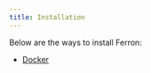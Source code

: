 ```yaml
---
title: Installation
---
```


Below are the ways to install Ferron:
- [Docker](/docs/installation/docker)